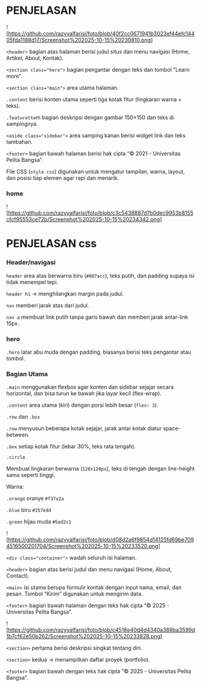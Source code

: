 # PENJELASAN

![https://github.com/razyyalfarisi/foto/blob/40f2cc0671941b3023ef44efc14405fda1188d17/Screenshot%202025-10-15%20230810.png]

`<header>`  bagian atas halaman berisi judul situs dan menu navigasi (Home, Artikel, About, Kontak).

`<section class="hero">` bagian pengantar dengan teks dan tombol “Learn more”.

`<section class="main">` area utama halaman.

`.content` berisi konten utama seperti tiga kotak fitur (lingkaran warna + teks).

`.featurette`m bagian deskripsi dengan gambar 150×150 dan teks di sampingnya.

`<aside class="sidebar">`  area samping kanan berisi widget link dan teks tambahan.

`<footer>` bagian bawah halaman berisi hak cipta “© 2021 - Universitas Pelita Bangsa”.

File CSS (`style.css`) digunakan untuk mengatur tampilan, warna, layout, dan posisi tiap elemen agar rapi dan menarik.

### home

![https://github.com/razyyalfarisi/foto/blob/c3c5438887d7b0dec9953b8155cfcf95553ce72b/Screenshot%202025-10-15%20234342.png]


# PENJELASAN css

### Header/navigasi

`header` area atas berwarna biru (`#007acc`), teks putih, dan padding supaya isi tidak menempel tepi.

`header h1` → menghilangkan margin pada judul.

`nav` memberi jarak atas dari judul.

`nav a` membuat link putih tanpa garis bawah dan memberi jarak antar-link 15px.

### hero

`.hero` latar abu muda dengan padding, biasanya berisi teks pengantar atau tombol.

### Bagian Utama

`.main`  menggunakan flexbox agar konten dan sidebar sejajar secara horizontal, dan bisa turun ke bawah jika layar kecil (flex-wrap).

`.content` area utama (kiri) dengan porsi lebih besar (`flex: 3`).

 `.row` dan `.box`

`.row` menyusun beberapa kotak sejajar, jarak antar kotak diatur space-between.

`.box` setiap kotak fitur (lebar 30%, teks rata tengah).

 `.circle`

Membuat lingkaran berwarna (`120x120px`), teks di tengah dengan line-height sama seperti tinggi.

Warna:

`.orange` oranye `#f37a2a`

`.blue` biru `#357edd`

`.green` hijau muda `#5ad2c1`

![https://github.com/razyyalfarisi/foto/blob/d08d2a6f9854d14125fd69be7094516500201704/Screenshot%202025-10-15%20233520.png]

`<div class="container">` wadah seluruh isi halaman.

`<header>` bagian atas berisi judul dan menu navigasi (Home, About, Contact).

`<main>` isi utama berupa formulir kontak dengan input nama, email, dan pesan. Tombol “Kirim” digunakan untuk mengirim data.

`<footer>`  bagian bawah halaman dengan teks hak cipta “© 2025 - Universitas Pelita Bangsa”.

![https://github.com/razyyalfarisi/foto/blob/c4518e40d4d4340a388ba3599d1b7cf62e50b262/Screenshot%202025-10-15%20233828.png]

`<section>` pertama berisi deskripsi singkat tentang diri.

`<section>` kedua → menampilkan daftar proyek (portfolio).

`<footer>` bagian bawah dengan teks hak cipta “© 2025 - Universitas Pelita Bangsa”.
